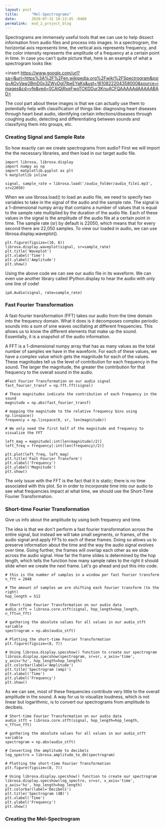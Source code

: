 ```yaml
---
layout: post
title:      "Mel-Spectrograms"
date:       2020-07-31 18:13:45 -0400
permalink:  mod_2_project_blog
---
```


Spectrograms are immensely useful tools that we can use to help dissect information from audio files and process into images. In a spectrogram, the horizontal axis represents time, the vertical axis represents frequency, and the color intensity represents the amplitude of a frequency at a certain point in time. In case you can't quite picture that, here is an example of what a spectrogram looks like: 

<insert https://www.google.com/url?sa=i&url=https%3A%2F%2Fen.wikipedia.org%2Fwiki%2FSpectrogram&psig=AOvVaw2BmD0x3ZWyDgl7lbeEYaKs&ust=1610822204358000&source=images&cd=vfe&ved=0CAIQjRxqFwoTCKDDur3Knu4CFQAAAAAdAAAAABAD>

The cool part about these images is that we can actually use them to potentially help with classification of things like: diagnosing heart diseases through heart beat audio, identifying certain infections/diseases through coughing audio, detecting and differentiating between sounds and classifying them into groups, etc.

### Creating Signal and Sample Rate

So how exactly can we create spectrograms from audio? First we will import the the necessary libraries, and then load in our target audio file.

```
import librosa, librosa.display
import numpy as np
import matplotlib.pyplot as plt
% matplotlib inline

signal, sample_rate = librosa.load('/audio_folder/audio_file1.mp3', sr=22050)
```

When we use librosa.load() to load an audio file, we need to specify two variables to take in the signal of the audio and the sample rate. The signal is a 1-dimensional numpy array that contains a number of values that is equal to the sample rate multiplied by the duration of the audio file. Each of these values in the signal is the amplitude of the audio file at a certain point in time. The sample rate (sr) by default is 22050, which means that for every second there are 22,050 samples. To view our loaded in audio, we can use librosa.display.waveplot().

```
plt.figure(figsize=(10, 8))
librosa.display.waveplot(signal, sr=sample_rate)
plt.title('Waveplot')
plt.xlabel('Time')
plt.ylabel('Amplitude')
plt.show()
```

Using the above code we can see our audio file in its waveform. We can even use another library called IPython.display to hear the audio with only one line of code!

```
ipd.Audio(signal, rate=sample_rate)
```

### Fast Fourier Transformation

A fast-fourier transformation (FFT) takes our audio from the time domain into the frequency domain. What it does is it decomposes complex periodic sounds into a sum of sine waves oscillating at different frequencies. This allows us to know the different elements that make up the sound. Essentially, it is a snapshot of the audio information.

A FFT is a 1-dimensional numpy array that has as many values as the total number of samples we have in the waveform. For each of these values, we have a complex value which gets the magnitude for each of the values. These magnitudes tell us the level of contribution for each frequency in the sound. The larger the magnitude, the greater the contribution for that frequency to the overall sound in the audio.

```
#Fast Fourier Transformation on our audio signal
fast_fourier_transf = np.fft.fft(signal)

# These magnitudes indicate the contribution of each frequency in the sound
magnitude = np.abs(fast_fourier_transf)

# mapping the magnitude to the relative frequency bins using np.linspace()
frequency = np.linspace(0, sr, len(magnitude))

# We only need the first half of the magnitude and frequency to visualize the FFT

left_mag = magnitude[:int(len(magnitude)/2)]
left_freq = frequency[:int(len(frequency)/2)]

plt.plot(left_freq, left_mag)
plt.title('Fast Fourier Transform')
plt.xlabel('Frequency')
plt.ylabel('Magnitude')
plt.show()
```

The only issue with the FFT is the fact that it is static; there is no time associated with this plot. So in order to incorporate time into our audio to see what frequencies impact at what time, we should use the Short-Time Fourier Transformation.

### Short-time Fourier Transformation

Give us info about the amplitude by using both frequency and time. 

The idea is that we don't perform a fast fourier transformation across the entire signal, but instead we will take small segments, or frames, of the audio signal and apply FFTs to each of these frames. Doing so allows us to preserve information about the time and the way the audio signal evolves over time. Going further, the frames will overlap each other as we slide across the audio signal. How far the frame slides is determined by the hop length, which tells the function how many sample rates to the right it should slide when we create the next frame. Let's go ahead and put this into code.

```
# this is the number of samples in a window per fast fourier transform
n_fft = 2048

# The amount of samples we are shifting each fourier transform (to the right)
hop_length = 512

# Short-time Fourier Transformation on our audio data
audio_stft = librosa.core.stft(signal, hop_length=hop_length, n_fft=n_fft)

# gathering the absolute values for all values in our audio_stft variable
spectrogram = np.abs(audio_stft)

# Plotting the short-time Fourier Transformation
plt.figure(figsize=(8, 7))

# Using librosa.display.specshow() function to create our spectrogram
librosa.display.specshow(spectrogram, sr=sr, x_axis='time', y_axis='hz', hop_length=hop_length)
plt.colorbar(label='Amplitude')
plt.title('Spectrogram (amp)')
plt.xlabel('Time')
plt.ylabel('Frequency')
plt.show()
```

As we can see, most of these frequencies contribute very little to the overall amplitude in the sound. A way for us to visualize loudness, which is not linear but logarithmic, is to convert our spectrograms from amplitude to decibels. 

```
# Short-time Fourier Transformation on our audio data
audio_stft = librosa.core.stft(signal, hop_length=hop_length, n_fft=n_fft)

# gathering the absolute values for all values in our audio_stft variable
spectrogram = np.abs(audio_stft)

# Converting the amplitude to decibels
log_spectro = librosa.amplitude_to_db(spectrogram)

# Plotting the short-time Fourier Transformation
plt.figure(figsize=(8, 7))

# Using librosa.display.specshow() function to create our spectrogram
librosa.display.specshow(log_spectro, sr=sr, x_axis='time', y_axis='hz', hop_length=hop_length)
plt.colorbar(label='Decibels')
plt.title('Spectrogram (dB)')
plt.xlabel('Time')
plt.ylabel('Frequency')
plt.show()
```

### Creating the Mel-Spectrogram








